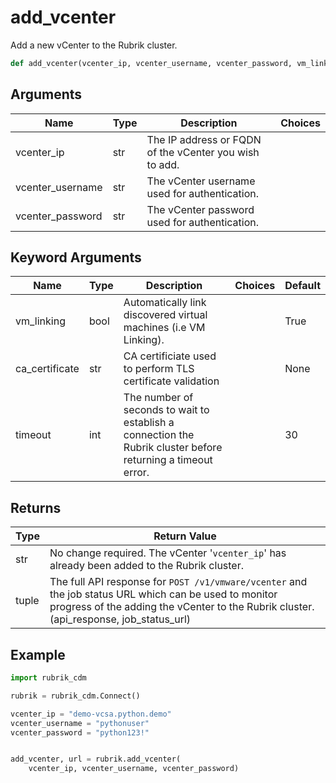 # add_vcenter

Add a new vCenter to the Rubrik cluster.
```py
def add_vcenter(vcenter_ip, vcenter_username, vcenter_password, vm_linking=True, ca_certificate=None, timeout=30)
```

## Arguments
| Name        | Type | Description                                                                 | Choices |
|-------------|------|-----------------------------------------------------------------------------|---------|
| vcenter_ip  | str  | The IP address or FQDN of the vCenter you wish to add. |         |
| vcenter_username  | str  | The vCenter username used for authentication. |         |
| vcenter_password  | str  | The vCenter password used for authentication. |         |
## Keyword Arguments
| Name        | Type | Description                                                                 | Choices | Default |
|-------------|------|-----------------------------------------------------------------------------|---------|---------|
| vm_linking  | bool  | Automatically link discovered virtual machines (i.e VM Linking).  |         |    True     |
| ca_certificate  | str  | CA certificiate used to perform TLS certificate validation  |         |    None     |
| timeout  | int  | The number of seconds to wait to establish a connection the Rubrik cluster before returning a timeout error.  |         |    30     |

## Returns
| Type | Return Value                                                                                   |
|------|-----------------------------------------------------------------------------------------------|
| str  | No change required. The vCenter '`vcenter_ip`' has already been added to the Rubrik cluster. |
| tuple  | The full API response for `POST /v1/vmware/vcenter` and the job status URL which can be used to monitor progress of the adding the vCenter to the Rubrik cluster. (api_response, job_status_url) |
## Example
```py
import rubrik_cdm

rubrik = rubrik_cdm.Connect()

vcenter_ip = "demo-vcsa.python.demo"
vcenter_username = "pythonuser"
vcenter_password = "python123!"


add_vcenter, url = rubrik.add_vcenter(
    vcenter_ip, vcenter_username, vcenter_password)
```